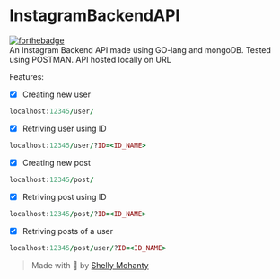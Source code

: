 # InstagramBackendAPI
[![forthebadge](https://forthebadge.com/images/badges/made-with-go.svg)](https://forthebadge.com)
<br>
An Instagram Backend API made using GO-lang and mongoDB. Tested using POSTMAN. API hosted locally on URL<br>

Features:<br>
- [X] Creating new user
```ruby
localhost:12345/user/
```
- [X] Retriving user using ID<br>
```ruby
localhost:12345/user/?ID=<ID_NAME>
```
- [X] Creating new post
```ruby
localhost:12345/post/
```
- [X] Retriving post using ID<br>
```ruby
localhost:12345/post/?ID=<ID_NAME>
```
- [X] Retriving posts of a user<br>
```ruby
localhost:12345/post/user/?ID=<ID_NAME>
```

> Made with 💙 by [Shelly Mohanty](https://github.com/shellymohnaty09)
